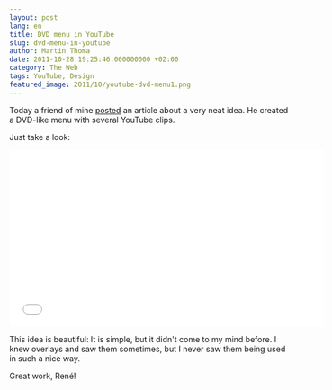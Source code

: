 ```yaml
---
layout: post
lang: en
title: DVD menu in YouTube
slug: dvd-menu-in-youtube
author: Martin Thoma
date: 2011-10-28 19:25:46.000000000 +02:00
category: The Web
tags: YouTube, Design
featured_image: 2011/10/youtube-dvd-menu1.png
---
```

Today a friend of mine <a href="http://www.rene-pickhardt.de/first-youtube-dvd-online-for-ballads-n-bullets-by-in-legend/">posted</a> an article about a very neat idea. He created a DVD-like menu with several YouTube clips.

Just take a look:
<iframe width="560" height="315" src="//www.youtube.com/embed/lSZNskw1AVw?rel=0" frameborder="0" allowfullscreen></iframe>


This idea is beautiful: It is simple, but it didn't come to my mind before. I knew overlays and saw them sometimes, but I never saw them being used in such a nice way.

Great work, Ren&eacute;!
